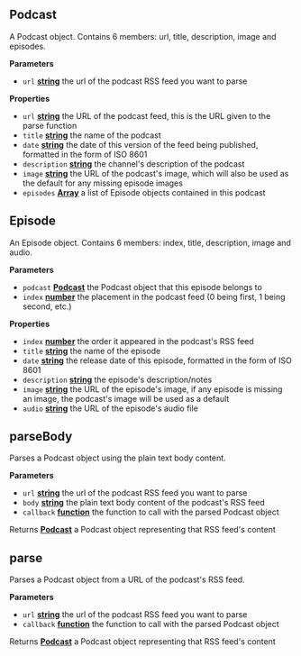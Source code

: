 <!-- Generated by documentation.js. Update this documentation by updating the source code. -->

## Podcast

A Podcast object. Contains 6 members: url, title, description, image and episodes.

**Parameters**

-   `url` **[string](https://developer.mozilla.org/en-US/docs/Web/JavaScript/Reference/Global_Objects/String)** the url of the podcast RSS feed you want to parse

**Properties**

-   `url` **[string](https://developer.mozilla.org/en-US/docs/Web/JavaScript/Reference/Global_Objects/String)** the URL of the podcast feed, this is the URL given to the parse function
-   `title` **[string](https://developer.mozilla.org/en-US/docs/Web/JavaScript/Reference/Global_Objects/String)** the name of the podcast
-   `date` **[string](https://developer.mozilla.org/en-US/docs/Web/JavaScript/Reference/Global_Objects/String)** the date of this version of the feed being published, formatted in the form of ISO 8601
-   `description` **[string](https://developer.mozilla.org/en-US/docs/Web/JavaScript/Reference/Global_Objects/String)** the channel's description of the podcast
-   `image` **[string](https://developer.mozilla.org/en-US/docs/Web/JavaScript/Reference/Global_Objects/String)** the URL of the podcast's image, which will also be used as the default for any missing episode images
-   `episodes` **[Array](https://developer.mozilla.org/en-US/docs/Web/JavaScript/Reference/Global_Objects/Array)** a list of Episode objects contained in this podcast

## Episode

An Episode object. Contains 6 members: index, title, description, image and audio.

**Parameters**

-   `podcast` **[Podcast](#podcast)** the Podcast object that this episode belongs to
-   `index` **[number](https://developer.mozilla.org/en-US/docs/Web/JavaScript/Reference/Global_Objects/Number)** the placement in the podcast feed (0 being first, 1 being second, etc.)

**Properties**

-   `index` **[number](https://developer.mozilla.org/en-US/docs/Web/JavaScript/Reference/Global_Objects/Number)** the order it appeared in the podcast's RSS feed
-   `title` **[string](https://developer.mozilla.org/en-US/docs/Web/JavaScript/Reference/Global_Objects/String)** the name of the episode
-   `date` **[string](https://developer.mozilla.org/en-US/docs/Web/JavaScript/Reference/Global_Objects/String)** the release date of this episode, formatted in the form of ISO 8601
-   `description` **[string](https://developer.mozilla.org/en-US/docs/Web/JavaScript/Reference/Global_Objects/String)** the episode's description/notes
-   `image` **[string](https://developer.mozilla.org/en-US/docs/Web/JavaScript/Reference/Global_Objects/String)** the URL of the episode's image, if any episode is missing an image, the podcast's image will be used as a default
-   `audio` **[string](https://developer.mozilla.org/en-US/docs/Web/JavaScript/Reference/Global_Objects/String)** the URL of the episode's audio file

## parseBody

Parses a Podcast object using the plain text body content.

**Parameters**

-   `url` **[string](https://developer.mozilla.org/en-US/docs/Web/JavaScript/Reference/Global_Objects/String)** the url of the podcast RSS feed you want to parse
-   `body` **[string](https://developer.mozilla.org/en-US/docs/Web/JavaScript/Reference/Global_Objects/String)** the plain text body content of the podcast's RSS feed
-   `callback` **[function](https://developer.mozilla.org/en-US/docs/Web/JavaScript/Reference/Statements/function)** the function to call with the parsed Podcast object

Returns **[Podcast](#podcast)** a Podcast object representing that RSS feed's content

## parse

Parses a Podcast object from a URL of the podcast's RSS feed.

**Parameters**

-   `url` **[string](https://developer.mozilla.org/en-US/docs/Web/JavaScript/Reference/Global_Objects/String)** the url of the podcast RSS feed you want to parse
-   `callback` **[function](https://developer.mozilla.org/en-US/docs/Web/JavaScript/Reference/Statements/function)** the function to call with the parsed Podcast object

Returns **[Podcast](#podcast)** a Podcast object representing that RSS feed's content
